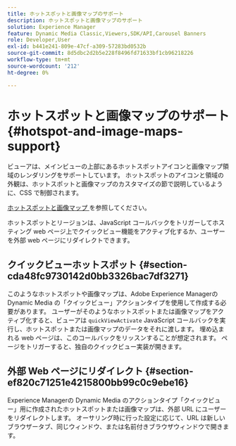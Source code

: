 ```yaml
---
title: ホットスポットと画像マップのサポート
description: ホットスポットと画像マップのサポート
solution: Experience Manager
feature: Dynamic Media Classic,Viewers,SDK/API,Carousel Banners
role: Developer,User
exl-id: b441e241-809e-47cf-a309-57283bd0532b
source-git-commit: 8d5dbc2d2b5e228f8496fd71633bf1cb96218226
workflow-type: tm+mt
source-wordcount: '212'
ht-degree: 0%

---
```


# ホットスポットと画像マップのサポート{#hotspot-and-image-maps-support}

ビューアは、メインビューの上部にあるホットスポットアイコンと画像マップ領域のレンダリングをサポートしています。 ホットスポットのアイコンと領域の外観は、ホットスポットと画像マップのカスタマイズの節で説明しているように、CSS で制御されます。

[ ホットスポットと画像マップ ](../../c-html5-aem-asset-viewers/c-html5-aem-carousel/c-html5-aem-carousel-customizingviewer/r-html5-aem-carousel-customize-hotspots-imagemaps.md#reference-2ac3cc414ef2467390bf53145f1d8d74) を参照してください。

ホットスポットとリージョンは、JavaScript コールバックをトリガーしてホスティング web ページ上でクイックビュー機能をアクティブ化するか、ユーザーを外部 web ページにリダイレクトできます。

## クイックビューホットスポット {#section-cda48fc9730142d0bb3326bac7df3271}

このようなホットスポットや画像マップは、Adobe Experience Managerの Dynamic Media の「クイックビュー」アクションタイプを使用して作成する必要があります。 ユーザーがそのようなホットスポットまたは画像マップをアクティブ化すると、ビューアは `quickViewActivate` JavaScript コールバックを実行し、ホットスポットまたは画像マップのデータをそれに渡します。 埋め込まれる web ページは、このコールバックをリッスンすることが想定されます。 ページをトリガーすると、独自のクイックビュー実装が開きます。

## 外部 Web ページにリダイレクト {#section-ef820c71251e4215800bb99c0c9ebe16}

Experience Managerの Dynamic Media のアクションタイプ「クイックビュー」用に作成されたホットスポットまたは画像マップは、外部 URL にユーザーをリダイレクトします。 オーサリング時に行った設定に応じて、URL は新しいブラウザータブ、同じウィンドウ、または名前付きブラウザウィンドウで開きます。

